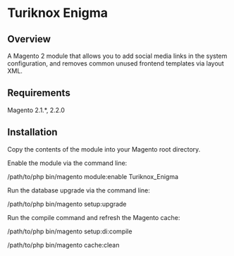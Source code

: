 # Turiknox Enigma

## Overview

A Magento 2 module that allows you to add social media links in the system configuration, and removes common unused frontend templates via layout XML.

## Requirements

Magento 2.1.*, 2.2.0

## Installation

Copy the contents of the module into your Magento root directory.

Enable the module via the command line:

/path/to/php bin/magento module:enable Turiknox_Enigma

Run the database upgrade via the command line:

/path/to/php bin/magento setup:upgrade

Run the compile command and refresh the Magento cache:

/path/to/php bin/magento setup:di:compile 

/path/to/php bin/magento cache:clean

